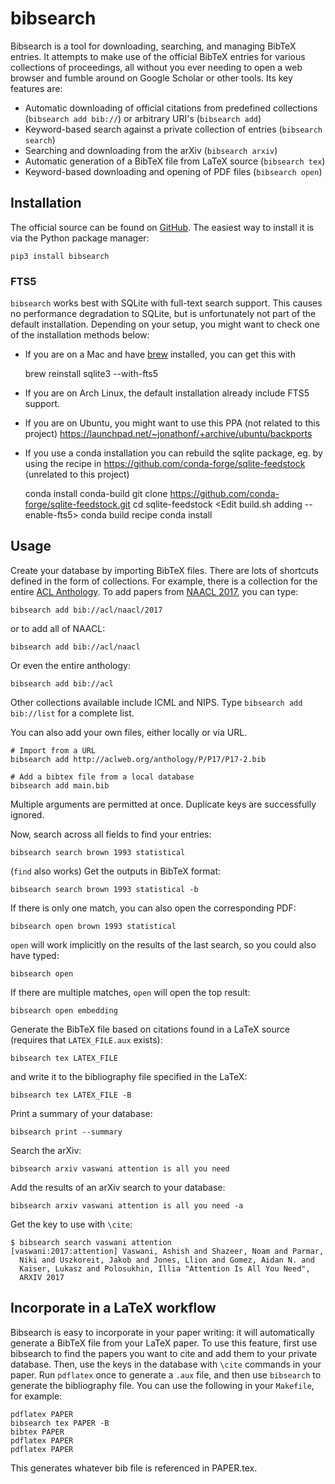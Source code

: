 # bibsearch

Bibsearch is a tool for downloading, searching, and managing BibTeX
entries.  It attempts to make use of the official BibTeX entries for
various collections of proceedings, all without you ever needing to
open a web browser and fumble around on Google Scholar or other tools.
Its key features are:

- Automatic downloading of official citations from predefined collections (`bibsearch add bib://`) or arbitrary URI's (`bibsearch add`)
- Keyword-based search against a private collection of entries (`bibsearch search`)
- Searching and downloading from the arXiv (`bibsearch arxiv`)
- Automatic generation of a BibTeX file from LaTeX source (`bibsearch tex`)
- Keyword-based downloading and opening of PDF files (`bibsearch open`)

## Installation

The official source can be found on [GitHub](https://github.com/mjpost/bibsearch).
The easiest way to install it is via the Python package manager:

    pip3 install bibsearch

### FTS5

`bibsearch` works best with SQLite with full-text search support.
This causes no performance degradation to SQLite, but is unfortunately not part of the default installation.
Depending on your setup, you might want to check one of the installation methods below:

* If you are on a Mac and have [brew](https://brew.sh/) installed, you can get this with

    brew reinstall sqlite3 --with-fts5

* If you are on Arch Linux, the default installation already include FTS5 support.

* If you are on Ubuntu, you might want to use this PPA (not related to this project) https://launchpad.net/~jonathonf/+archive/ubuntu/backports

* If you use a conda installation you can rebuild the sqlite package, eg. by using the recipe in https://github.com/conda-forge/sqlite-feedstock (unrelated to this project)

    conda install conda-build
    git clone https://github.com/conda-forge/sqlite-feedstock.git
    cd sqlite-feedstock
    <Edit build.sh adding --enable-fts5>
    conda build recipe
    conda install <created tar.bz2 package>

## Usage

Create your database by importing BibTeX files.
There are lots of shortcuts defined in the form of collections.
For example, there is a collection for the entire [ACL Anthology](http://aclanthology.info/).
To add papers from [NAACL 2017](http://naacl.org/2017), you can type:

    bibsearch add bib://acl/naacl/2017

or to add all of NAACL:

    bibsearch add bib://acl/naacl

Or even the entire anthology:

    bibsearch add bib://acl

Other collections available include ICML and NIPS.
Type `bibsearch add bib://list` for a complete list.

You can also add your own files, either locally or via URL.

    # Import from a URL
    bibsearch add http://aclweb.org/anthology/P/P17/P17-2.bib

    # Add a bibtex file from a local database
    bibsearch add main.bib

Multiple arguments are permitted at once.
Duplicate keys are successfully ignored.

Now, search across all fields to find your entries:

    bibsearch search brown 1993 statistical

(`find` also works)
Get the outputs in BibTeX format:

    bibsearch search brown 1993 statistical -b

If there is only one match, you can also open the corresponding PDF:

    bibsearch open brown 1993 statistical

`open` will work implicitly on the results of the last search, so you could also have typed:

    bibsearch open

If there are multiple matches, `open` will open the top result:

    bibsearch open embedding

Generate the BibTeX file based on citations found in a LaTeX source (requires that `LATEX_FILE.aux` exists):

    bibsearch tex LATEX_FILE

and write it to the bibliography file specified in the LaTeX:

    bibsearch tex LATEX_FILE -B

Print a summary of your database:

    bibsearch print --summary

Search the arXiv:

    bibsearch arxiv vaswani attention is all you need

Add the results of an arXiv search to your database:

    bibsearch arxiv vaswani attention is all you need -a

Get the key to use with `\cite`:

    $ bibsearch search vaswani attention
    [vaswani:2017:attention] Vaswani, Ashish and Shazeer, Noam and Parmar,
      Niki and Uszkoreit, Jakob and Jones, Llion and Gomez, Aidan N. and
      Kaiser, Lukasz and Polosukhin, Illia "Attention Is All You Need",
      ARXIV 2017


## Incorporate in a LaTeX workflow

Bibsearch is easy to incorporate in your paper writing: it will automatically generate a BibTeX file from your LaTeX paper.
To use this feature, first use bibsearch to find the papers you want to cite and add them to your private database.
Then, use the keys in the database with `\cite` commands in your paper.
Run `pdflatex` once to generate a `.aux` file, and then use `bibsearch` to generate the bibliography file.
You can use the following in your `Makefile`, for example:

    pdflatex PAPER
    bibsearch tex PAPER -B
    bibtex PAPER
    pdflatex PAPER
    pdflatex PAPER

This generates whatever bib file is referenced in PAPER.tex.

